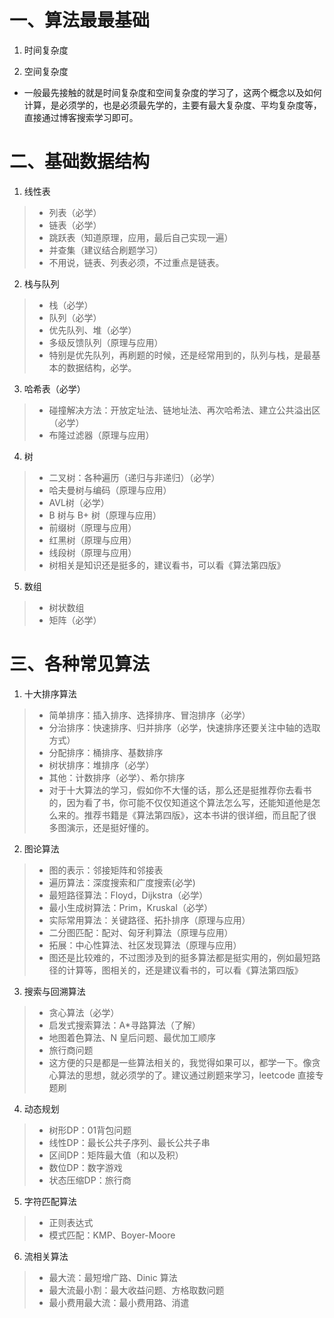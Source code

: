 # 一、算法最最基础
1. 时间复杂度

2. 空间复杂度

- 一般最先接触的就是时间复杂度和空间复杂度的学习了，这两个概念以及如何计算，是必须学的，也是必须最先学的，主要有最大复杂度、平均复杂度等，直接通过博客搜索学习即可。

# 二、基础数据结构

1. 线性表

>- 列表（必学）
>- 链表（必学）
>- 跳跃表（知道原理，应用，最后自己实现一遍）
>- 并查集（建议结合刷题学习）
>- 不用说，链表、列表必须，不过重点是链表。

2. 栈与队列

>- 栈（必学）
>- 队列（必学）
>- 优先队列、堆（必学）
>- 多级反馈队列（原理与应用）
>- 特别是优先队列，再刷题的时候，还是经常用到的，队列与栈，是最基本的数据结构，必学。

3. 哈希表（必学）

>- 碰撞解决方法：开放定址法、链地址法、再次哈希法、建立公共溢出区（必学）
>- 布隆过滤器（原理与应用）

4. 树

>- 二叉树：各种遍历（递归与非递归）（必学）
>- 哈夫曼树与编码（原理与应用）
>- AVL树（必学）
>- B 树与 B+ 树（原理与应用）
>- 前缀树（原理与应用）
>- 红黑树（原理与应用）
>- 线段树（原理与应用）
>- 树相关是知识还是挺多的，建议看书，可以看《算法第四版》

5. 数组

>- 树状数组
>- 矩阵（必学）

# 三、各种常见算法

1. 十大排序算法

>- 简单排序：插入排序、选择排序、冒泡排序（必学）
>- 分治排序：快速排序、归并排序（必学，快速排序还要关注中轴的选取方式）
>- 分配排序：桶排序、基数排序
>- 树状排序：堆排序（必学）
>- 其他：计数排序（必学）、希尔排序
>- 对于十大算法的学习，假如你不大懂的话，那么还是挺推荐你去看书的，因为看了书，你可能不仅仅知道这个算法怎么写，还能知道他是怎么来的。推荐书籍是《算法第四版》，这本书讲的很详细，而且配了很多图演示，还是挺好懂的。

2. 图论算法

>- 图的表示：邻接矩阵和邻接表
>- 遍历算法：深度搜索和广度搜索(必学)
>- 最短路径算法：Floyd，Dijkstra（必学）
>- 最小生成树算法：Prim，Kruskal（必学）
>- 实际常用算法：关键路径、拓扑排序（原理与应用）
>- 二分图匹配：配对、匈牙利算法（原理与应用）
>- 拓展：中心性算法、社区发现算法（原理与应用）
>- 图还是比较难的，不过图涉及到的挺多算法都是挺实用的，例如最短路径的计算等，图相关的，还是建议看书的，可以看《算法第四版》

3. 搜索与回溯算法

>- 贪心算法（必学）
>- 启发式搜索算法：A*寻路算法（了解）
>- 地图着色算法、N 皇后问题、最优加工顺序
>- 旅行商问题
>- 这方便的只是都是一些算法相关的，我觉得如果可以，都学一下。像贪心算法的思想，就必须学的了。建议通过刷题来学习，leetcode 直接专题刷

4. 动态规划

>- 树形DP：01背包问题
>- 线性DP：最长公共子序列、最长公共子串
>- 区间DP：矩阵最大值（和以及积）
>- 数位DP：数字游戏
>- 状态压缩DP：旅行商

5. 字符匹配算法

>- 正则表达式
>- 模式匹配：KMP、Boyer-Moore

6. 流相关算法

>- 最大流：最短增广路、Dinic 算法
>- 最大流最小割：最大收益问题、方格取数问题
>- 最小费用最大流：最小费用路、消遣

